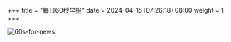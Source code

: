 +++
title = "每日60秒早报"
date = 2024-04-15T07:26:18+08:00
weight = 1
+++

![60s-for-news](/img/zaobao/zaobao.png "由 ALAPI 提供支持")
